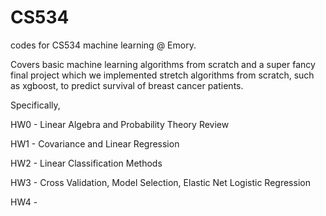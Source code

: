 # CS534
codes for CS534 machine learning @ Emory. 

Covers basic machine learning algorithms from scratch and a super fancy final project which we implemented stretch algorithms from scratch, such as xgboost, to predict survival of breast cancer patients.

Specifically,

HW0 - Linear Algebra and Probability Theory Review

HW1 - Covariance and Linear Regression

HW2 - Linear Classification Methods

HW3 - Cross Validation, Model Selection, Elastic Net Logistic Regression

HW4 - 


